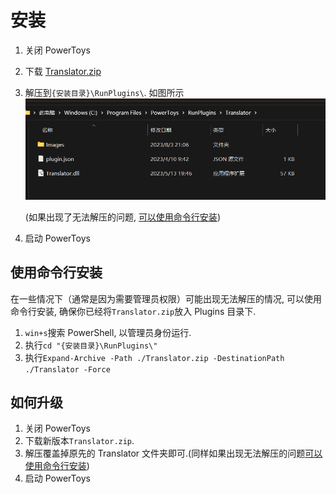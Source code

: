 # 安装

1. 关闭 PowerToys
2. 下载 [Translator.zip](https://github.com/N0I0C0K/PowerTranslator/releases)
3. 解压到`{安装目录}\RunPlugins\`.
   如图所示
   ![file](../Images/file.png)

   (如果出现了无法解压的问题, [可以使用命令行安装](#使用命令行安装))

4. 启动 PowerToys

## 使用命令行安装

在一些情况下（通常是因为需要管理员权限）可能出现无法解压的情况, 可以使用命令行安装, 确保你已经将`Translator.zip`放入 Plugins 目录下.

1. `win+s`搜索 PowerShell, 以管理员身份运行.
2. 执行`cd "{安装目录}\RunPlugins\"`
3. 执行`Expand-Archive -Path ./Translator.zip -DestinationPath ./Translator -Force`

## 如何升级

1. 关闭 PowerToys
2. 下载新版本`Translator.zip`.
3. 解压覆盖掉原先的 Translator 文件夹即可.(同样如果出现无法解压的问题[可以使用命令行安装](#使用命令行安装))
4. 启动 PowerToys
